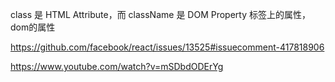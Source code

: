 class 是 HTML Attribute，而 className 是 DOM Property
标签上的属性，dom的属性

https://github.com/facebook/react/issues/13525#issuecomment-417818906

https://www.youtube.com/watch?v=mSDbdODErYg